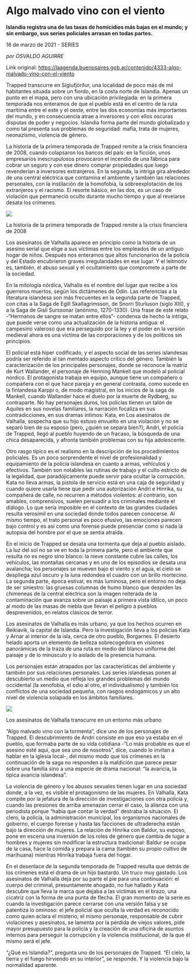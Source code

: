 # Algo malvado vino con el viento

**Islandia registra una de las tasas de homicidios más bajas en el mundo; y sin embargo, sus series policiales arrasan en todas partes.**

16 de marzo de 2021 - SERIES

_por OSVALDO AGUIRRE_

Link original: https://laagenda.buenosaires.gob.ar/contenido/4333-algo-malvado-vino-con-el-viento



Trapped transcurre en Siglufjörður, una localidad de poco más de mil habitantes situada sobre un fiordo, en la costa norte de Islandia. Apenas un punto en el mapa, pero con una ubicación privilegiada: en la primera temporada nos enteramos de que el pueblo está en el centro de la ruta marítima entre el este y el oeste, entre las dos economías más importantes del mundo, y en consecuencia atrae a inversores y con ellos oscuras disputas de poder y negocios. Islandia forma parte del mundo globalizado y como tal presenta sus problemas de seguridad: mafia, trata de mujeres, neonazismo, violencia de género.




La historia de la primera temporada de Trapped remite a la crisis financiera de 2008, cuando colapsaron los bancos del país: en la ficción, unos empresarios inescrupulosos provocaron el incendio de una fábrica para cobrar un seguro y con ese dinero comprar propiedades que luego revenderían a inversores extranjeros. En la segunda, la intriga gira alrededor de una central eléctrica que contamina el ambiente y también las relaciones personales, con la instilación de la homofobia, la sobreexplotación de los extranjeros y el racismo. El resorte básico, en las dos, es un caso de violación que permaneció oculto durante mucho tiempo y que al revelarse desata los crímenes.




![](https://cdn.flowlikemusic.com/files/images/40844/0008931c-6f79-4cb2-9cd1-3e143c582d8f.jpeg)




La historia de la primera temporada de Trapped remite a la crisis financiera de 2008




Los asesinatos de Valhalla aparece en principio como la historia de un asesino serial que elige a sus víctimas entre los empleados de un antiguo hogar de niños. Después nos enteramos que altos funcionarios de la policía y del Estado encubrieron graves irregularidades en ese lugar. Y el leitmotiv es, también, el abuso sexual y el ocultamiento que compromete a parte de la sociedad.




En la mitología nórdica, Valhalla es el nombre del lugar que recibe a los guerreros muertos, según los dictámenes de Odín. Las referencias a la literatura islandesa son más frecuentes en la segunda parte de Trapped, con citas a la Saga de Egill Skallagrimsson, de Snorri Sturluson (siglo XIII), y a la Saga de Gisli Surssonar (anónimo, 1270-1330). Una frase de este relato -“Hermanos de sangre se matan entre ellos”- condensa de hecho la intriga, que puede verse como una actualización de la historia antigua: el campesino valeroso que era perseguido por la ley y el poder en la versión medieval ahora es una víctima de las corporaciones y de los políticos sin principios.




El policial está hiper codificado, y el aspecto social de las series islandesas podría ser referido al tan mentado aspecto crítico del género. También la caracterización de los principales personajes, donde se reconoce la matriz de Kurt Wallander, el personaje de Henning Mankell que modeló al policial nórdico. El protagonista trabaja en equipo, aunque tiene un compañero o compañera con el que hace pareja y en general contrasta, como sucede en la finlandesa Karppi o, de modo magistral, en los inicios de la saga de Mankell, cuando Wallander hace el duelo por la muerte de Rydberg, su contraparte. No hay personajes duros, los policías tienen un talón de Aquiles en sus novelas familiares, la narración focaliza en sus contradicciones, en sus dramas íntimos: Kata, en Los asesinatos de Valhalla, sospecha que su hijo estuvo envuelto en una violación y no se separó bien de su esposo (pero, ¿quién se separa bien?); Andri, el policía de Trapped, llegó al pueblo huyendo de un fracaso, la búsqueda de una chica desaparecida, y afronta también problemas con su hija adolescente.




Otro rasgo típico es el realismo en la descripción de los procedimientos policiales. Es un poco sorprendente el nivel de profesionalidad y equipamiento de la policía islandesa en cuanto a armas, vehículos y efectivos. También son notables las rutinas de trabajo y el culto estricto de la legalidad, que paradójicamente puede servir para ocultar la corrupción. Kata no lleva armas, la pistola de servicio está en una caja de seguridad y cuando quiere usarla tiene que pedir una autorización Andri e Hinrika, su compañera de calle, no recurren a métodos violentos: al contrario, son amables, comprensivos, suelen persuadir a los criminales mediante el diálogo. Lo que sería imposible en el contexto de las grandes ciudades resulta verosímil en una sociedad donde todos parecen conocerse. Al mismo tiempo, el trato personal es poco efusivo, las emociones parecen bajo control y es así como una forense puede presenciar como si nada la autopsia del hombre por el que se sentía atraída.




En el inicio de Trapped se desata una tormenta que deja al pueblo aislado. La luz del sol no se ve en toda la primera parte, pero el ambiente que resulta no es negro sino blanco: la nieve constante cubre las calles, los vehículos, las montañas cercanas y en uno de los episodios se desata una avalancha; los personajes se mueven bajo el viento y el agua, el cielo se despliega azul oscuro y la luna redondea el cuadro con un brillo mortecino. La segunda parte, época estival, es más luminosa, pero el entorno no deja de ser siniestro: las gruesas columnas de humo blanco que despiden las chimeneas de la central eléctrica son la imagen reiterada de la contaminación que avanza sobre un paisaje a primera vista idílico, un poco al modo de las masas de niebla que llevan el peligro a pueblos desprevenidos, en relatos clásicos de terror.




Los asesinatos de Valhalla es más urbano, ya que los hechos ocurren en Reikiavik, la capital de Islandia. Pero la investigación lleva a los policías Kata y Arnar al interior de la isla, cerca de otro pueblo, Borgarnes. El desierto helado aporta un elemento de belleza sobrecogedora en visiones panorámicas de la traza de una ruta en medio del blanco uniforme del paisaje y de lo minúsculo y lo aislado de la presencia humana.




Los personajes están atrapados por las características del ambiente y también por sus relaciones personales. Las series islandesas ponen al descubierto un medio que refleja los grandes problemas del mundo occidental (la xenofobia, el odio al otro, el individualismo) y también los conflictos de una sociedad pequeña, con rasgos endogámicos y un alto nivel de violencia solapada en los ámbitos familiares.




![](https://cdn.flowlikemusic.com/files/images/40845/d6053d84-1876-464d-81ed-7b4906bc6589.jpeg)




Los asesinatos de Valhalla transcurre en un entorno más urbano




“Algo malvado vino con la tormenta”, dice uno de los personajes de Trapped. El descubrimiento de Andri consiste en que eso ya estaba en el pueblo, que formaba parte de su vida cotidiana -“Lo más probable es que el asesino esté aquí, que sea uno de nosotros”, dice, cuando lo invitan a hablar en la iglesia local-, del mismo modo que los crímenes en la continuación de la saga no responden a la maldición que parece pesar sobre una familia sino a una especie de drama nacional: “la avaricia, la típica avaricia islandesa”.




La violencia de género y los abusos sexuales tienen lugar en una sociedad donde, a la vez, es visible el protagonismo de las mujeres. En Valhalla, Kata compite por la jefatura de la dirección de investigaciones con otra policía y, cuando las presiones de arriba amenazan cerrar el caso, la alianza con una periodista porque “había que contar la verdad” destraba la situación. El clero, la policía, la administración municipal, los organismos nacionales de gobierno, el cuerpo forense y hasta las facciones de ultraderecha están bajo la dirección de mujeres. La relación de Hinrika con Baldur, su esposo, pone en escena una inversión de los roles de género que cambia de lugar a hombres y mujeres sin modificar la estructura tradicional: Baldur se ocupa de la casa, hace la comida y prepara la cama (también su propio cultivo de marihuana) mientras Hinrika trabaja fuera del hogar.




En el desenlace de la segunda temporada de Trapped resulta que detrás de los crímenes está el drama de un hijo bastardo. Un truco muy gastado. Los asesinatos de Valhalla deja por su parte el pie para una continuación: el cuerpo del criminal, presuntamente ahogado, no fue hallado y Kata descubre que lleva la marca que dejaba a las víctimas en el brazo, una cicatriz con la forma de una punta de flecha. El gran momento de la serie es cuando la investigación parece cerrarse con una versión falsa y se patentiza lo ominoso: el jefe policial que oculta la verdad es reconocido como quien aclara el misterio; el mismo personaje, responsable de cubrir violaciones y asesinatos, se lamenta por la pérdida de viejos valores, pide mayor presupuesto para la policía y la creación de una oficina de asuntos internos para perseguir la corrupción y la violencia institucional, de la que él mismo será el jefe.




“¿Qué es Islandia?”, pregunta uno de los personajes de Trapped. “El cielo, la tierra y el fuego hirviendo en su interior”, se responde. Y la violencia bajo la normalidad aparente.



